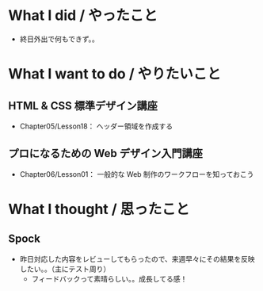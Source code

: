 # What I did / やったこと
- 終日外出で何もできず。。

# What I want to do / やりたいこと
## HTML & CSS 標準デザイン講座
- Chapter05/Lesson18： ヘッダー領域を作成する

## プロになるための Web デザイン入門講座
- Chapter06/Lesson01： 一般的な Web 制作のワークフローを知っておこう

# What I thought / 思ったこと
## Spock
- 昨日対応した内容をレビューしてもらったので、来週早々にその結果を反映したい。。（主にテスト周り）
    - フィードバックって素晴らしい。。成長してる感！
